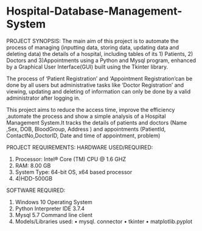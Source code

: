 # Hospital-Database-Management-System

PROJECT SYNOPSIS:
The main aim of this project is to automate the process of managing (inputting data, storing data, updating data and deleting data) the details of a hospital, including tables of its 1) Patients, 2) Doctors and
3)Appointments using a Python and Mysql program, enhanced by a Graphical User Interface(GUI) built using the Tkinter library.

The process of ‘Patient Registration’ and ‘Appointment Registration’can be done by all users but administrative tasks like ‘Doctor Registration’ and viewing, updating and deleting of information can
only be done by a valid administrator after logging in.

This project aims to reduce the access time, improve the efficiency ,automate the process and show a simple analysis of a Hospital Management System.It tracks the details of patients and doctors (Name ,Sex, DOB,
BloodGroup, Address ) and appointments (PatientId, ContactNo,DoctorID, Date and time of appointment, problem)

PROJECT REQUIREMENTS:
HARDWARE USED/REQUIRED:
1) Processor: Intel® Core (TM) CPU @ 1.6 GHZ
2) RAM: 8.00 GB
3) System Type: 64-bit OS, x64 based processor
4) 4)HDD-500GB

SOFTWARE REQUIRED:
1) Windows 10 Operating System
2) Python Interpreter IDE 3.7.4
3) Mysql 5.7 Command line client
4) Models/Libraries used:
• mysql. connector
• tkinter
• matplotlib.pyplot
